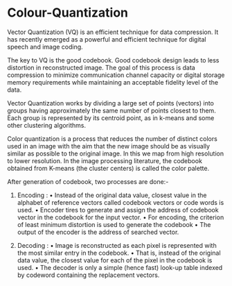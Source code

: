 # Colour-Quantization
Vector Quantization (VQ) is an efficient technique for data compression. It has recently emerged as a powerful and efficient technique for digital speech and image coding.

The key to VQ is the good codebook. Good codebook design leads to less distortion in reconstructed image. 
The goal of this process is data compression to minimize communication channel capacity or digital storage memory requirements while maintaining an acceptable fidelity level of the data. 

Vector Quantization works by dividing a large set of points (vectors) into groups having approximately the same number of points closest to them. Each group is represented by its centroid point, as in k-means and some other clustering algorithms.

Color quantization is a process that reduces the number of distinct colors used in an image with the aim that the new image should be as visually similar as possible to the original image. In this we map from high resolution to lower resolution.
In the image processing literature, the codebook obtained from K-means (the cluster centers) is called the color palette.

After generation of codebook, two processes are done:-

1.	Encoding :
•	Instead of the original data value, closest value in the alphabet of reference vectors called codebook vectors or code words is used. 
•	Encoder tires to generate and assign the address of codebook vector in the codebook for the input vector. 
•	For encoding, the criterion of least minimum distortion is used to generate the codebook 
•	The output of the encoder is the address of searched vector. 

2.	Decoding :
•	Image is reconstructed as each pixel is represented with the most similar entry in the codebook. 
•	That is, instead of the original data value, the closest value for each of the pixel in the codebook is used. 
•	The decoder is only a simple (hence fast) look-up table indexed by codeword containing the replacement vectors.

